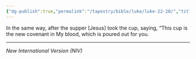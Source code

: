 ```yaml
---
{"dg-publish":true,"permalink":"/tapestry/bible/luke/luke-22-20/","title":"Luke 22:20","hide":true,"tags":["bible-verse","bible-verse"],"dgHomeLink":true,"dgShowLocalGraph":true,"dgEnableSearch":true}
---
```



In the same way, after the supper [Jesus] took the cup, saying, “This cup is the new covenant in My blood, which is poured out for you.

---
*New International Version (NIV)*